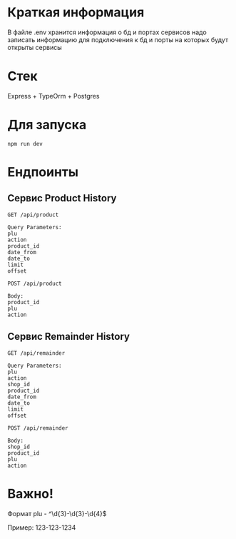 # Краткая информация
В файле .env хранится информация о бд и портах сервисов надо записать информацию для подключения к бд и порты на которых будут открыты сервисы

# Стек 
Express + TypeOrm + Postgres

# Для запуска 
```
npm run dev
```

# Ендпоинты

## Сервис Product History

```
GET /api/product

Query Parameters:
plu
action 
product_id 
date_from 
date_to 
limit 
offset 
```

```
POST /api/product

Body:
product_id
plu
action
```

## Сервис Remainder History

```
GET /api/remainder

Query Parameters:
plu
action 
shop_id 
product_id 
date_from 
date_to 
limit 
offset 
```

```
POST /api/remainder

Body:
shop_id
product_id
plu
action
```

# Важно!
Формат plu - ^\d{3}-\d{3}-\d{4}$

Пример: 123-123-1234